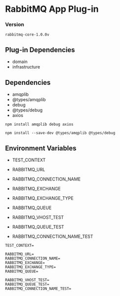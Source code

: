 # RabbitMQ App Plug-in

### Version

`rabbitmq-core-1.0.0v`

## Plug-in Dependencies

- domain
- infrastructure

## Dependencies

- amqplib
- @types/amqplib
- debug
- @types/debug
- axios

```
npm install amqplib debug axios
```

```
npm install --save-dev @types/amqplib @types/debug
```

## Environment Variables

- TEST_CONTEXT

- RABBITMQ_URL
- RABBITMQ_CONNECTION_NAME
- RABBITMQ_EXCHANGE
- RABBITMQ_EXCHANGE_TYPE
- RABBITMQ_QUEUE

- RABBITMQ_VHOST_TEST
- RABBITMQ_QUEUE_TEST
- RABBITMQ_CONNECTION_NAME_TEST

```
TEST_CONTEXT=

RABBITMQ_URL=
RABBITMQ_CONNECTION_NAME=
RABBITMQ_EXCHANGE=
RABBITMQ_EXCHANGE_TYPE=
RABBITMQ_QUEUE=

RABBITMQ_VHOST_TEST=
RABBITMQ_QUEUE_TEST=
RABBITMQ_CONNECTION_NAME_TEST=
```
